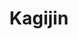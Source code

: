 --- 
title: "Kagijin"
publishdate: "2019-2-7T16:48:46+02:00"
src: "https://365manga.net/manga/kagijin"
image: "https://data.365manga.net/images/thumbnails/30618-kagijin.jpg"
description: " To be free like a swallow out of its bird cage, that’s what Tsubame sees in his eyes. In the East Asian Desert, #13 Salvage Camp, Tsubame works as a metal scrap collector as he tries to earn enough money to travel on his own, like a free swallow. But one day a girl was found buried inside sand and she has a key hole on her wrist,…"
---